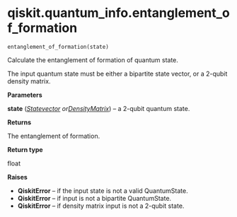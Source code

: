 <span id="qiskit-quantum-info-entanglement-of-formation" />

# qiskit.quantum\_info.entanglement\_of\_formation

`entanglement_of_formation(state)`

Calculate the entanglement of formation of quantum state.

The input quantum state must be either a bipartite state vector, or a 2-qubit density matrix.

**Parameters**

**state** ([*Statevector*](qiskit.quantum_info.Statevector#qiskit.quantum_info.Statevector "qiskit.quantum_info.Statevector")  *or*[*DensityMatrix*](qiskit.quantum_info.DensityMatrix#qiskit.quantum_info.DensityMatrix "qiskit.quantum_info.DensityMatrix")) – a 2-qubit quantum state.

**Returns**

The entanglement of formation.

**Return type**

float

**Raises**

*   **QiskitError** – if the input state is not a valid QuantumState.
*   **QiskitError** – if input is not a bipartite QuantumState.
*   **QiskitError** – if density matrix input is not a 2-qubit state.
